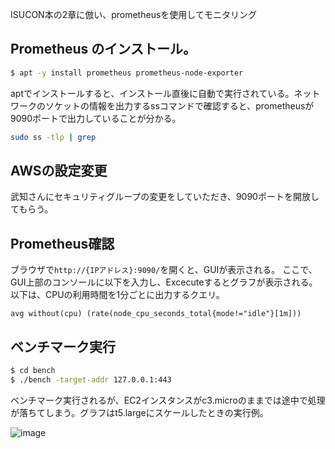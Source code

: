 ISUCON本の2章に倣い、prometheusを使用してモニタリング

## Prometheus のインストール。
```bash
$ apt -y install prometheus prometheus-node-exporter
```
aptでインストールすると、インストール直後に自動で実行されている。ネットワークのソケットの情報を出力するssコマンドで確認すると、prometheusが9090ポートで出力していることが分かる。

```bash
sudo ss -tlp | grep 
```

## AWSの設定変更
武知さんにセキュリティグループの変更をしていただき、9090ポートを開放してもらう。

## Prometheus確認
ブラウザで`http://{IPアドレス}:9090/`を開くと、GUIが表示される。
ここで、GUI上部のコンソールに以下を入力し、Excecuteするとグラフが表示される。
以下は、CPUの利用時間を1分ごとに出力するクエリ。
```
avg without(cpu) (rate(node_cpu_seconds_total{mode!="idle"}[1m]))
```

## ベンチマーク実行
```bash
$ cd bench
$ ./bench -target-addr 127.0.0.1:443
```
ベンチマーク実行されるが、EC2インスタンスがc3.microのままでは途中で処理が落ちてしまう。グラフはt5.largeにスケールしたときの実行例。

![image](https://github.com/ChallengeClub/isucon_tips/assets/62125060/69f200a0-3d6b-4554-912d-4f57a845ed9d)
